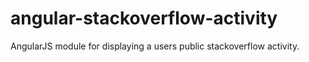 angular-stackoverflow-activity
==============================

AngularJS module for displaying a users public stackoverflow activity.
